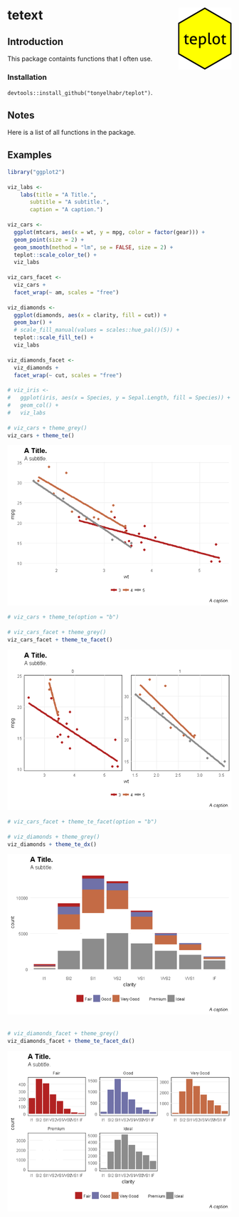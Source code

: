 
tetext <img src="man/figures/logo.png" align="right"/>
======================================================

Introduction
------------

This package containts functions that I often use.

### Installation

`devtools::install_github("tonyelhabr/teplot")`.

Notes
-----

Here is a list of all functions in the package.

Examples
--------

``` r
library("ggplot2")

viz_labs <-
    labs(title = "A Title.",
       subtitle = "A subtitle.",
       caption = "A caption.")

viz_cars <-
  ggplot(mtcars, aes(x = wt, y = mpg, color = factor(gear))) +
  geom_point(size = 2) +
  geom_smooth(method = "lm", se = FALSE, size = 2) +
  teplot::scale_color_te() +
  viz_labs

viz_cars_facet <-
  viz_cars +
  facet_wrap(~ am, scales = "free")

viz_diamonds <-
  ggplot(diamonds, aes(x = clarity, fill = cut)) +
  geom_bar() +
  # scale_fill_manual(values = scales::hue_pal()(5)) +
  teplot::scale_fill_te() +
  viz_labs

viz_diamonds_facet <-
  viz_diamonds +
  facet_wrap(~ cut, scales = "free")

# viz_iris <-
#   ggplot(iris, aes(x = Species, y = Sepal.Length, fill = Species)) +
#   geom_col() +
#   viz_labs

# viz_cars + theme_grey()
viz_cars + theme_te()
```

![](man/README/README-unnamed-chunk-6-1.png)

``` r
# viz_cars + theme_te(option = "b")

# viz_cars_facet + theme_grey()
viz_cars_facet + theme_te_facet()
```

![](man/README/README-unnamed-chunk-6-2.png)

``` r
# viz_cars_facet + theme_te_facet(option = "b")

# viz_diamonds + theme_grey()
viz_diamonds + theme_te_dx()
```

![](man/README/README-unnamed-chunk-6-3.png)

``` r

# viz_diamonds_facet + theme_grey()
viz_diamonds_facet + theme_te_facet_dx()
```

![](man/README/README-unnamed-chunk-6-4.png)
